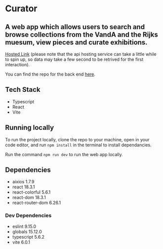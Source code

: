 # Curator
## A web app which allows users to search and browse collections from the VandA and the Rijks muesum, view pieces and curate exhibitions.
[Hosted Link](https://curator-eleaha.netlify.app/)
(please note that the api hosting service can take a little while to spin up, so data may take a few second to be retrived for the first interaction).

You can find the repo for the back end [here](https://github.com/Eleaha/be-curator).

## Tech Stack
- Typescript
- React
- Vite

## Running locally
To run the project locally, clone the repo to your machine, open in your code editor, and run `npm install` in the terminal to install dependancies.

Run the command `npm run dev` to run the web app locally.

## Dependencies
- aixios 1.7.9
- react 18.3.1
- react-colorful 5.6.1
- react-dom 18.3.1
- react-router-dom 6.26.1
  
### Dev Dependencies
- eslint 9.15.0
- globals 15.12.0
- typescript 5.6.2
- vite 6.0.1
